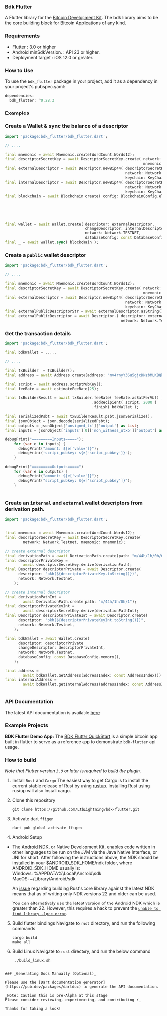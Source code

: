 ### Bdk Flutter

A Flutter library for the [Bitcoin Development Kit](https://bitcoindevkit.org/).
The bdk library aims to be the core building block for Bitcoin Applications of any kind.

### Requirements

- Flutter : 3.0 or higher
- Android minSdkVersion. : API 23 or higher.
- Deployment target : iOS 12.0 or greater.

### How to Use

To use the `bdk_flutter` package in your project, add it as a dependency in your project's pubspec.yaml:

```dart
dependencies:
  bdk_flutter: ^0.28.3
```

### Examples

### Create a Wallet & sync the balance of a descriptor

```dart
import 'package:bdk_flutter/bdk_flutter.dart';

// ....

final mnemonic = await Mnemonic.create(WordCount.Words12);
final descriptorSecretKey = await DescriptorSecretKey.create( network: Network.Testnet,
                                                              mnemonic: mnemonic );
final externalDescriptor = await Descriptor.newBip44( descriptorSecretKey: descriptorSecretKey,
                                                      network: Network.Testnet,
                                                      keychain: KeyChainKind.External );
final internalDescriptor = await Descriptor.newBip44( descriptorSecretKey: descriptorSecretKey,
                                                      network: Network.Testnet,
                                                      keychain: KeyChainKind.Internal );
final blockchain = await Blockchain.create( config: BlockchainConfig.electrum(
                                                                        config: ElectrumConfig(
                                                                            stopGap: 10,
                                                                            timeout: 5,
                                                                            retry: 5,
                                                                            url: "ssl://electrum.blockstream.info:60002" )));
final wallet = await Wallet.create( descriptor: externalDescriptor,
                                    changeDescriptor: internalDescriptor,
                                    network: Network.TESTNET,
                                    databaseConfig: const DatabaseConfig.memory() );
final _ = await wallet.sync( blockchain );
```

### Create a `public` wallet descriptor

```dart
import 'package:bdk_flutter/bdk_flutter.dart';

// ....

final mnemonic = await Mnemonic.create(WordCount.Words12);
final descriptorSecretKey = await DescriptorSecretKey.create( network: Network.Testnet,
                                                              mnemonic: mnemonic );
final externalDescriptor = await Descriptor.newBip44( descriptorSecretKey: descriptorSecretKey,
                                                      network: Network.Testnet,
                                                      keychain: KeyChainKind.External );
final externalPublicDescriptorStr = await externalDescriptor.asString();
final externalPublicDescriptor = await Descriptor.( descriptor: externalPublicDescriptorStr,
                                                    network: Network.Testnet);
```

### Get the transaction details

```dart
import 'package:bdk_flutter/bdk_flutter.dart';

final bdkWallet = .....

// ....

final txBuilder  = TxBuilder();
final address = await Address.create(address: "mv4rnyY3Su5gjcDNzbMLKBQkBicCtHUtFB");

final script = await address.scriptPubKey();
final feeRate = await estimateFeeRate(25);

final txBuilderResult = await txBuilder.feeRate( feeRate.asSatPerVb() )
                                       .addRecipient( script, 2000 )
                                       .finish( bdkWallet );
                           
final serializedPsbt = await txBuilderResult.psbt.jsonSerialize();
final jsonObject = json.decode(serializedPsbt);
final outputs = jsonObject['unsigned_tx']['output'] as List;
final inputs = jsonObject['inputs'][0]['non_witness_utxo']['output'] as List;

debugPrint("=========Inputs=====");
    for (var e in inputs) {
      debugPrint("amount: ${e['value']}");
      debugPrint("script_pubkey: ${e['script_pubkey']}");
    }
    
debugPrint("=========Outputs=====");
    for (var e in outputs) {
      debugPrint("amount: ${e['value']}");
      debugPrint("script_pubkey: ${e['script_pubkey']}");
    }
    
```

### Create an `internal` and `extarnal` wallet descriptors from derivation path.

```dart
import 'package:bdk_flutter/bdk_flutter.dart';


final mnemonic = await Mnemonic.create(WordCount.Words12);
final descriptorSecretKey = await DescriptorSecretKey.create(
        network: Network.Testnet, mnemonic: mnemonic);

// create external descriptor
final derivationPath = await DerivationPath.create(path: "m/44h/1h/0h/0");
final descriptorPrivateKey =
        await descriptorSecretKey.derive(derivationPath);
final Descriptor descriptorPrivate = await Descriptor.create(
      descriptor: "pkh(${descriptorPrivateKey.toString()})",
      network: Network.Testnet,
    );

// create internal descriptor
final derivationPathInt =
        await DerivationPath.create(path: "m/44h/1h/0h/1");
final descriptorPrivateKeyInt =
        await descriptorSecretKey.derive(derivationPathInt);
final Descriptor descriptorPrivateInt = await Descriptor.create(
      descriptor: "pkh(${descriptorPrivateKeyInt.toString()})",
      network: Network.Testnet,
    );

final bdkWallet = await Wallet.create(
      descriptor: descriptorPrivate,
      changeDescriptor: descriptorPrivateInt,
      network: Network.Testnet,
      databaseConfig: const DatabaseConfig.memory(),
    );

final address =
        await bdkWallet.getAddress(addressIndex: const AddressIndex());
final internalAddress =
        await bdkWallet.getInternalAddress(addressIndex: const AddressIndex());
    
```

### API Documentation

The latest API documentation is available [here](https://pub.dev/documentation/bdk_flutter/latest/bdk_flutter/bdk_flutter-library.html)

### Example Projects
**BDK Flutter Demo App:** The [BDK Flutter QuickStart](https://github.com/LtbLightning/bdk-flutter-quickstart) is a simple bitcoin app built in flutter to serve as a reference app to demonstrate `bdk-flutter` api usage.

### How to build

_Note that Flutter version `3.0` or later is required to build the plugin._

1. Install `Rust` and `Cargo`
   The easiest way to get Cargo is to install the current stable release of Rust by using [rustup](https://doc.rust-lang.org/cargo/getting-started/installation.html). Installing Rust using rustup will also install cargo.

2. Clone this repository
    ```shell
    git clone https://github.com/LtbLightning/bdk-flutter.git
    ```

3. Activate dart `ffigen`

   ```shell
   dart pub global activate ffigen
   ```

4. Android Setup

- The [Android NDK](https://developer.android.com/ndk), or Native Development Kit, enables code written in other languages to be run on the JVM via the Java Native Interface, or JNI for short.
  After following the instructions above, the NDK should be installed in your $ANDROID_SDK_HOME/ndk folder, where ANDROID_SDK_HOME usually is:
  <br/> Windows: %APPDATA%\Local\Android\sdk
  <br/> MacOS: ~/Library/Android/sdk

  An [issue](https://github.com/rust-lang/rust/pull/85806) regarding building Rust's core library against the latest NDK means that as of writing only NDK versions 22 and older can be used.

  You can alternatively use the latest version of the Android NDK which is greater than 22. However, this requires a hack to prevent the [`unable to find library -lgcc error`](https://github.com/rust-lang/rust/pull/85806#issuecomment-1096266946).

5. Build flutter bindings
   Navigate to `rust` directory, and run the following commands
   ```shell
   cargo build
   make all
   ```
   
6. Build Linux
   Navigate to `rust` directory, and run the below command
   ```shell
    ./build_linux.sh
```

### _Generating Docs Manually (Optional)_

Please use the [Dart documentation generator](https://pub.dev/packages/dartdoc) to generate the API documentation.

_Note: Caution this is pre-Alpha at this stage
Please consider reviewing, experimenting, and contributing ⚡️_

Thanks for taking a look!
